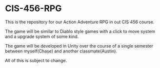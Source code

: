 # CIS-456-RPG

This is the repository for our Action Adventure RPG in out CIS 456 course.

The game will be similar to Diablo style games with a click to move system and a upgrade system of some kind. 

The game will be developed in Unity over the course of a single semester between myself(Chase) and another classmate(Austin).

All of this is subject to change.
